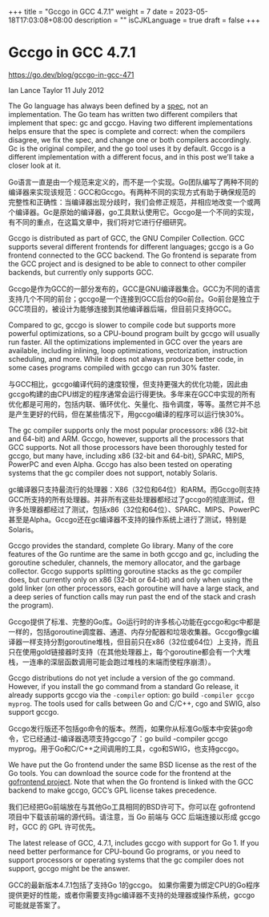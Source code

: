 +++
title = "Gccgo in GCC 4.7.1"
weight = 7
date = 2023-05-18T17:03:08+08:00
description = ""
isCJKLanguage = true
draft = false
+++

# Gccgo in GCC 4.7.1

https://go.dev/blog/gccgo-in-gcc-471

Ian Lance Taylor
11 July 2012

The Go language has always been defined by a [spec](https://go.dev/ref/spec), not an implementation. The Go team has written two different compilers that implement that spec: gc and gccgo. Having two different implementations helps ensure that the spec is complete and correct: when the compilers disagree, we fix the spec, and change one or both compilers accordingly. Gc is the original compiler, and the go tool uses it by default. Gccgo is a different implementation with a different focus, and in this post we’ll take a closer look at it.

Go语言一直是由一个规范来定义的，而不是一个实现。Go团队编写了两种不同的编译器来实现该规范：GCC和Gccgo。有两种不同的实现方式有助于确保规范的完整性和正确性：当编译器出现分歧时，我们会修正规范，并相应地改变一个或两个编译器。Gc是原始的编译器，go工具默认使用它。Gccgo是一个不同的实现，有不同的重点，在这篇文章中，我们将对它进行仔细研究。

Gccgo is distributed as part of GCC, the GNU Compiler Collection. GCC supports several different frontends for different languages; gccgo is a Go frontend connected to the GCC backend. The Go frontend is separate from the GCC project and is designed to be able to connect to other compiler backends, but currently only supports GCC.

Gccgo是作为GCC的一部分发布的，GCC是GNU编译器集合。GCC为不同的语言支持几个不同的前台；gccgo是一个连接到GCC后台的Go前台。Go前台是独立于GCC项目的，被设计为能够连接到其他编译器后端，但目前只支持GCC。

Compared to gc, gccgo is slower to compile code but supports more powerful optimizations, so a CPU-bound program built by gccgo will usually run faster. All the optimizations implemented in GCC over the years are available, including inlining, loop optimizations, vectorization, instruction scheduling, and more. While it does not always produce better code, in some cases programs compiled with gccgo can run 30% faster.

与GCC相比，gccgo编译代码的速度较慢，但支持更强大的优化功能，因此由gccgo构建的由CPU绑定的程序通常会运行得更快。多年来在GCC中实现的所有优化都是可用的，包括内联、循环优化、矢量化、指令调度，等等。虽然它并不总是产生更好的代码，但在某些情况下，用gccgo编译的程序可以运行快30%。

The gc compiler supports only the most popular processors: x86 (32-bit and 64-bit) and ARM. Gccgo, however, supports all the processors that GCC supports. Not all those processors have been thoroughly tested for gccgo, but many have, including x86 (32-bit and 64-bit), SPARC, MIPS, PowerPC and even Alpha. Gccgo has also been tested on operating systems that the gc compiler does not support, notably Solaris.

gc编译器只支持最流行的处理器：X86（32位和64位）和ARM。而Gccgo则支持GCC所支持的所有处理器。并非所有这些处理器都经过了gccgo的彻底测试，但许多处理器都经过了测试，包括x86（32位和64位）、SPARC、MIPS、PowerPC甚至是Alpha。Gccgo还在gc编译器不支持的操作系统上进行了测试，特别是Solaris。

Gccgo provides the standard, complete Go library. Many of the core features of the Go runtime are the same in both gccgo and gc, including the goroutine scheduler, channels, the memory allocator, and the garbage collector. Gccgo supports splitting goroutine stacks as the gc compiler does, but currently only on x86 (32-bit or 64-bit) and only when using the gold linker (on other processors, each goroutine will have a large stack, and a deep series of function calls may run past the end of the stack and crash the program).

Gccgo提供了标准、完整的Go库。Go运行时的许多核心功能在gccgo和gc中都是一样的，包括goroutine调度器、通道、内存分配器和垃圾收集器。Gccgo像gc编译器一样支持分割goroutine堆栈，但目前只在x86（32位或64位）上支持，而且只在使用gold链接器时支持（在其他处理器上，每个goroutine都会有一个大堆栈，一连串的深层函数调用可能会跑过堆栈的末端而使程序崩溃）。

Gccgo distributions do not yet include a version of the go command. However, if you install the go command from a standard Go release, it already supports gccgo via the `-compiler` option: go build `-compiler gccgo myprog`. The tools used for calls between Go and C/C++, cgo and SWIG, also support gccgo.

Gccgo发行版还不包括go命令的版本。然而，如果你从标准Go版本中安装go命令，它已经通过-编译器选项支持gccgo了：go build -compiler gccgo myprog。用于Go和C/C++之间调用的工具，cgo和SWIG，也支持gccgo。

We have put the Go frontend under the same BSD license as the rest of the Go tools. You can download the source code for the frontend at the [gofrontend project](https://github.com/golang/gofrontend). Note that when the Go frontend is linked with the GCC backend to make gccgo, GCC’s GPL license takes precedence.

我们已经把Go前端放在与其他Go工具相同的BSD许可下。你可以在 gofrontend 项目中下载该前端的源代码。请注意，当 Go 前端与 GCC 后端连接以形成 gccgo 时，GCC 的 GPL 许可优先。

The latest release of GCC, 4.7.1, includes gccgo with support for Go 1. If you need better performance for CPU-bound Go programs, or you need to support processors or operating systems that the gc compiler does not support, gccgo might be the answer.

GCC的最新版本4.7.1包括了支持Go 1的gccgo。 如果你需要为绑定CPU的Go程序提供更好的性能，或者你需要支持gc编译器不支持的处理器或操作系统，gccgo可能就是答案了。
